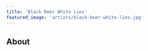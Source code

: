 ```yaml
---
title: 'Black Beer White Lies'
featured_image: 'artists/black-beer-white-lies.jpg'
---
```


## About


